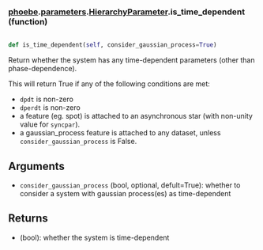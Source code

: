 ### [phoebe](phoebe.md).[parameters](phoebe.parameters.md).[HierarchyParameter](phoebe.parameters.HierarchyParameter.md).is_time_dependent (function)


```py

def is_time_dependent(self, consider_gaussian_process=True)

```



Return whether the system has any time-dependent parameters (other than
phase-dependence).

This will return True if any of the following conditions are met:
* `dpdt` is non-zero
* `dperdt` is non-zero
* a feature (eg. spot) is attached to an asynchronous star (with
    non-unity value for `syncpar`).
* a gaussian_process feature is attached to any dataset, unless
    `consider_gaussian_process` is False.

Arguments
---------
* `consider_gaussian_process` (bool, optional, defult=True): whether
    to consider a system with gaussian process(es) as time-dependent

Returns
---------
* (bool): whether the system is time-dependent

